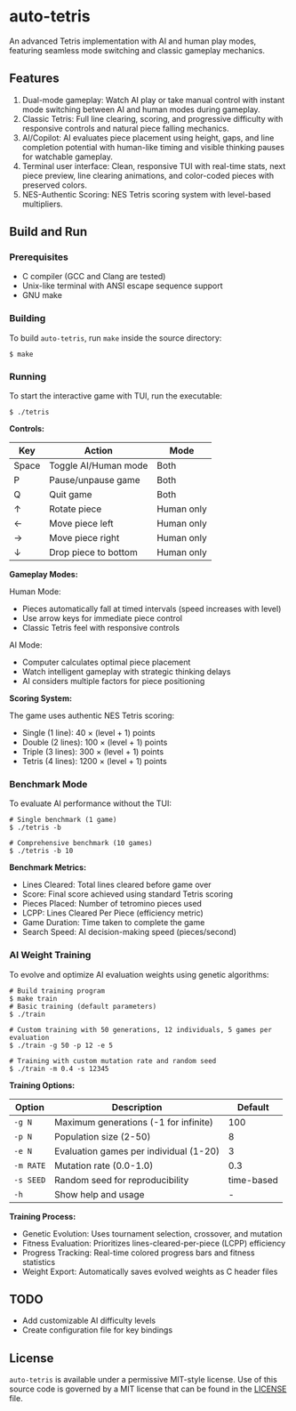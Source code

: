 # auto-tetris
An advanced Tetris implementation with AI and human play modes, featuring seamless mode switching and classic gameplay mechanics.

## Features
1. Dual-mode gameplay: Watch AI play or take manual control with instant mode switching between AI and human modes during gameplay.
2. Classic Tetris: Full line clearing, scoring, and progressive difficulty with responsive controls and natural piece falling mechanics.
3. AI/Copilot: AI evaluates piece placement using height, gaps, and line completion potential with human-like timing and visible thinking pauses for watchable gameplay.
4. Terminal user interface: Clean, responsive TUI with real-time stats, next piece preview, line clearing animations, and color-coded pieces with preserved colors.
5. NES-Authentic Scoring: NES Tetris scoring system with level-based multipliers.

## Build and Run

### Prerequisites
* C compiler (GCC and Clang are tested)
* Unix-like terminal with ANSI escape sequence support
* GNU make

### Building
To build `auto-tetris`, run `make` inside the source directory:
```shell
$ make
```

### Running
To start the interactive game with TUI, run the executable:
```shell
$ ./tetris
```

**Controls:**

| Key | Action | Mode |
|-----|--------|------|
| Space | Toggle AI/Human mode | Both |
| P | Pause/unpause game | Both |
| Q | Quit game | Both |
| ↑ | Rotate piece | Human only |
| ← | Move piece left | Human only |
| → | Move piece right | Human only |
| ↓ | Drop piece to bottom | Human only |

**Gameplay Modes:**

Human Mode:
- Pieces automatically fall at timed intervals (speed increases with level)
- Use arrow keys for immediate piece control
- Classic Tetris feel with responsive controls

AI Mode:
- Computer calculates optimal piece placement
- Watch intelligent gameplay with strategic thinking delays
- AI considers multiple factors for piece positioning

**Scoring System:**

The game uses authentic NES Tetris scoring:
- Single (1 line): 40 × (level + 1) points
- Double (2 lines): 100 × (level + 1) points
- Triple (3 lines): 300 × (level + 1) points
- Tetris (4 lines): 1200 × (level + 1) points

### Benchmark Mode
To evaluate AI performance without the TUI:
```shell
# Single benchmark (1 game)
$ ./tetris -b

# Comprehensive benchmark (10 games)
$ ./tetris -b 10
```

**Benchmark Metrics:**
- Lines Cleared: Total lines cleared before game over
- Score: Final score achieved using standard Tetris scoring
- Pieces Placed: Number of tetromino pieces used
- LCPP: Lines Cleared Per Piece (efficiency metric)
- Game Duration: Time taken to complete the game
- Search Speed: AI decision-making speed (pieces/second)

### AI Weight Training
To evolve and optimize AI evaluation weights using genetic algorithms:
```shell
# Build training program
$ make train
# Basic training (default parameters)
$ ./train

# Custom training with 50 generations, 12 individuals, 5 games per evaluation
$ ./train -g 50 -p 12 -e 5

# Training with custom mutation rate and random seed
$ ./train -m 0.4 -s 12345
```

**Training Options:**

| Option | Description | Default |
|--------|-------------|---------|
| `-g N` | Maximum generations (-1 for infinite) | 100 |
| `-p N` | Population size (2-50) | 8 |
| `-e N` | Evaluation games per individual (1-20) | 3 |
| `-m RATE` | Mutation rate (0.0-1.0) | 0.3 |
| `-s SEED` | Random seed for reproducibility | time-based |
| `-h` | Show help and usage | - |

**Training Process:**
- Genetic Evolution: Uses tournament selection, crossover, and mutation
- Fitness Evaluation: Prioritizes lines-cleared-per-piece (LCPP) efficiency
- Progress Tracking: Real-time colored progress bars and fitness statistics
- Weight Export: Automatically saves evolved weights as C header files

## TODO
* Add customizable AI difficulty levels
* Create configuration file for key bindings

## License
`auto-tetris` is available under a permissive MIT-style license.
Use of this source code is governed by a MIT license that can be found in the [LICENSE](LICENSE) file.
